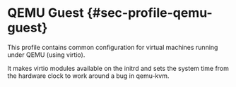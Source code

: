 # QEMU Guest {#sec-profile-qemu-guest}

This profile contains common configuration for virtual machines running under
QEMU (using virtio).

It makes virtio modules available on the initrd and sets the system time from
the hardware clock to work around a bug in qemu-kvm.
